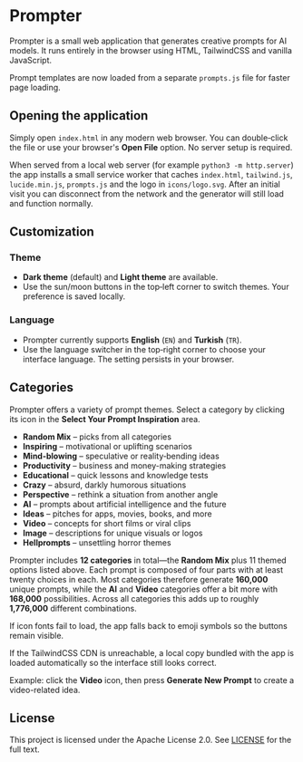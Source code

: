 # Prompter

Prompter is a small web application that generates creative prompts for AI models. It runs entirely in the browser using HTML, TailwindCSS and vanilla JavaScript.

Prompt templates are now loaded from a separate `prompts.js` file for faster page loading.
## Opening the application

Simply open `index.html` in any modern web browser. You can double‑click the file or use your browser's **Open File** option. No server setup is required.

When served from a local web server (for example `python3 -m http.server`) the app installs a small service worker that caches `index.html`, `tailwind.js`, `lucide.min.js`, `prompts.js` and the logo in `icons/logo.svg`. After an initial visit you can disconnect from the network and the generator will still load and function normally.

## Customization

### Theme
- **Dark theme** (default) and **Light theme** are available.
- Use the sun/moon buttons in the top‑left corner to switch themes. Your preference is saved locally.

### Language
- Prompter currently supports **English** (`EN`) and **Turkish** (`TR`).
- Use the language switcher in the top‑right corner to choose your interface language. The setting persists in your browser.

## Categories
Prompter offers a variety of prompt themes. Select a category by clicking its icon in the **Select Your Prompt Inspiration** area.

- **Random Mix** – picks from all categories
- **Inspiring** – motivational or uplifting scenarios
- **Mind-blowing** – speculative or reality‑bending ideas
- **Productivity** – business and money-making strategies
- **Educational** – quick lessons and knowledge tests
- **Crazy** – absurd, darkly humorous situations
- **Perspective** – rethink a situation from another angle
- **AI** – prompts about artificial intelligence and the future
- **Ideas** – pitches for apps, movies, books, and more
- **Video** – concepts for short films or viral clips
- **Image** – descriptions for unique visuals or logos
- **Hellprompts** – unsettling horror themes

Prompter includes **12 categories** in total—the **Random Mix** plus 11 themed options listed above. Each prompt is composed of four parts with at least twenty choices in each. Most categories therefore generate **160,000** unique prompts, while the **AI** and **Video** categories offer a bit more with **168,000** possibilities. Across all categories this adds up to roughly **1,776,000** different combinations.

If icon fonts fail to load, the app falls back to emoji symbols so the buttons remain visible.

If the TailwindCSS CDN is unreachable, a local copy bundled with the app is loaded automatically so the interface still looks correct.

Example: click the **Video** icon, then press **Generate New Prompt** to create a video-related idea.

## License

This project is licensed under the Apache License 2.0. See [LICENSE](LICENSE) for the full text.
